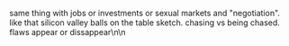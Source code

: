 same thing with jobs or investments or sexual markets and "negotiation". like that silicon valley balls on the table sketch. chasing vs being chased. flaws appear or dissappear\n\n